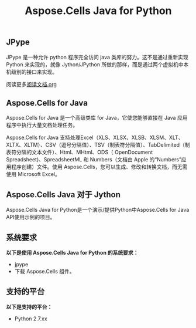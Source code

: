 ﻿---
title: Aspose.Cells Java for Python
type: docs
weight: 60
url: /zh/java/aspose-cells-java-for-python/
---
## **JPype**

JPype 是一种允许 python 程序完全访问 java 类库的努力。这不是通过重新实现 Python 来实现的，就像 Jython/JPython 所做的那样，而是通过两个虚拟机中本机级别的接口来实现。

阅读更多[阅读文档.org](https://jpype.readthedocs.io/en/latest/userguide.html)

## **Aspose.Cells for Java**

Aspose.Cells for Java 是一个高级类库 for Java，它使您能够直接在 Java 应用程序中执行大量文档处理任务。

Aspose.Cells for Java 支持处理Excel（XLS、XLSX、XLSB、XLSM、XLT、XLTX、XLTM）、CSV（逗号分隔值）、TSV（制表符分隔值）、TabDelimited（制表符分隔的文本文件）、Html、MHtml、ODS（ OpenDocument Spreadsheet)、SpreadsheetML 和 Numbers（文档由 Apple 的“Numbers”应用程序创建）文件。使用 Aspose.Cells，您可以生成、修改和转换文档，而无需使用 Microsoft Excel。

## **Aspose.Cells Java 对于 Jython**

Aspose.Cells Java for Python是一个演示/提供Python中Aspose.Cells for Java API使用示例的项目。

## **系统要求**

**以下是使用 Aspose.Cells Java for Python 的系统要求：**

- jpype
- 下载 Aspose.Cells 组件。

## **支持的平台**

**以下是支持的平台：**

- Python 2.7.xx
